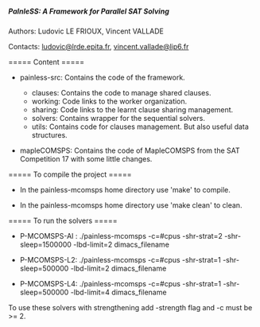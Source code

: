 ##### PaInleSS: A Framework for Parallel SAT Solving #####

Authors:  Ludovic LE FRIOUX, Vincent VALLADE

Contacts: ludovic@lrde.epita.fr, vincent.vallade@lip6.fr

===== Content =====

- painless-src:
   Contains the code of the framework.
   - clauses:
      Contains the code to manage shared clauses.
   - working:
      Code links to the worker organization.
   - sharing:
      Code links to the learnt clause sharing management.
   - solvers:
      Contains wrapper for the sequential solvers.
   - utils:
      Contains code for clauses management. But also useful data structures.

- mapleCOMSPS:
   Contains the code of MapleCOMSPS from the SAT Competition 17 with some little
   changes.


===== To compile the project =====

- In the painless-mcomsps home directory use 'make' to compile.

- In the painless-mcomsps home directory use 'make clean' to clean.


===== To run the solvers =====

- P-MCOMSPS-AI :
   ./painless-mcomsps -c=#cpus -shr-strat=2 -shr-sleep=1500000 -lbd-limit=2 dimacs_filename

- P-MCOMSPS-L2:
   ./painless-mcomsps -c=#cpus -shr-strat=1 -shr-sleep=500000 -lbd-limit=2 dimacs_filename

- P-MCOMSPS-L4:
   ./painless-mcomsps -c=#cpus -shr-strat=1 -shr-sleep=500000 -lbd-limit=4 dimacs_filename

To use these solvers with strengthening add -strength flag and -c must be >= 2.
